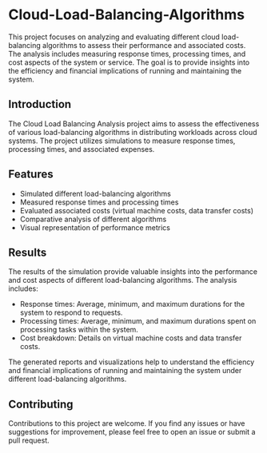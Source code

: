 # Cloud-Load-Balancing-Algorithms


This project focuses on analyzing and evaluating different cloud load-balancing algorithms to assess their performance and associated costs. The analysis includes measuring response times, processing times, and cost aspects of the system or service. The goal is to provide insights into the efficiency and financial implications of running and maintaining the system.

## Introduction

The Cloud Load Balancing Analysis project aims to assess the effectiveness of various load-balancing algorithms in distributing workloads across cloud systems. The project utilizes simulations to measure response times, processing times, and associated expenses.

## Features

- Simulated different load-balancing algorithms
- Measured response times and processing times
- Evaluated associated costs (virtual machine costs, data transfer costs)
- Comparative analysis of different algorithms
- Visual representation of performance metrics


## Results

The results of the simulation provide valuable insights into the performance and cost aspects of different load-balancing algorithms. The analysis includes:

- Response times: Average, minimum, and maximum durations for the system to respond to requests.
- Processing times: Average, minimum, and maximum durations spent on processing tasks within the system.
- Cost breakdown: Details on virtual machine costs and data transfer costs.

The generated reports and visualizations help to understand the efficiency and financial implications of running and maintaining the system under different load-balancing algorithms.

## Contributing

Contributions to this project are welcome. If you find any issues or have suggestions for improvement, please feel free to open an issue or submit a pull request.

